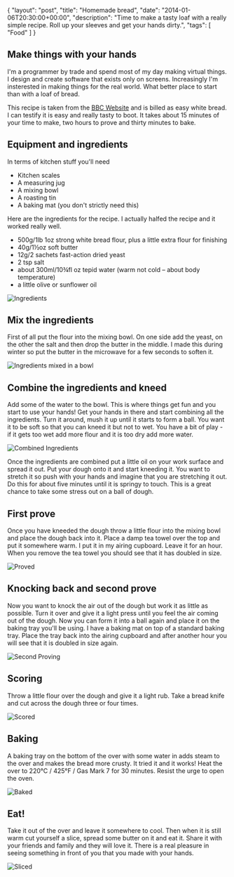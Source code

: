 {
  "layout": "post",
  "title": "Homemade bread",
  "date": "2014-01-06T20:30:00+00:00",
  "description": "Time to make a tasty loaf with a really simple recipe. Roll up your sleeves and get your hands dirty.",
  "tags": [
    "Food"
  ]
}

## Make things with your hands

I'm a programmer by trade and spend most of my day making virtual things. I design and create software that exists only on screens. Increasingly I'm insterested in making things for the real world. What better place to start than with a loaf of bread.

This recipe is taken from the [BBC Website][9] and is billed as easy white bread. I can testify it is easy and really tasty to boot. It takes about 15 minutes of your time to make, two hours to prove and thirty minutes to bake. 

## Equipment and ingredients

In terms of kitchen stuff you'll need

* Kitchen scales
* A measuring jug 
* A mixing bowl
* A roasting tin
* A baking mat (you don't strictly need this)

Here are the ingredients for the recipe. I actually halfed the recipe and it worked really well. 

* 500g/1lb 1oz strong white bread flour, plus a little extra flour for finishing
* 40g/1½oz soft butter
* 12g/2 sachets fast-action dried yeast
* 2 tsp salt
* about 300ml/10¾fl oz tepid water (warm not cold – about body temperature)
* a little olive or sunflower oil

![Ingredients][1] 

## Mix the ingredients

First of all put the flour into the mixing bowl. On one side add the yeast, on the other the salt and then drop the butter in the middle. I made this during winter so put the butter in the microwave for a few seconds to soften it.

![Ingredients mixed in a bowl][2] 

## Combine the ingredients and kneed

Add some of the water to the bowl. This is where things get fun and you start to use your hands! Get your hands in there and start combining all the ingredients. Turn it around, mush it up until it starts to form a ball. You want it to be soft so that you can kneed it but not to wet. You have a bit of play - if it gets too wet add more flour and it is too dry add more water. 

![Combined Ingredients][8] 

Once the ingredients are combined put a little oil on your work surface and spread it out. Put your dough onto it and start kneeding it. You want to stretch it so push with your hands and imagine that you are stretching it out. Do this for about five minutes until it is springy to touch. This is a great chance to take some stress out on a ball of dough.

## First prove

Once you have kneeded the dough throw a little flour into the mixing bowl and place the dough back into it. Place a damp tea towel over the top and put it somewhere warm. I put it in my airing cupboard. Leave it for an hour. When you remove the tea towel you should see that it has doubled in size.

![Proved][3] 

## Knocking back and second prove

Now you want to knock the air out of the dough but work it as little as possible. Turn it over and give it a light press until you feel the air coming out of the dough. Now you can form it into a ball again and place it on the baking tray you'll be using. I have a baking mat on top of a standard baking tray. Place the tray back into the airing cupboard and after another hour you will see that it is doubled in size again.

![Second Proving][4] 

## Scoring

Throw a little flour over the dough and give it a light rub. Take a bread knife and cut across the dough three or four times.

![Scored][5] 

## Baking

A baking tray on the bottom of the over with some water in adds steam to the over and makes the bread more crusty. It tried it and it works! Heat the over to 220°C / 425°F / Gas Mark 7 for 30 minutes. Resist the urge to open the oven.

![Baked][6] 

## Eat!

Take it out of the over and leave it somewhere to cool. Then when it is still warm cut yourself a slice, spread some butter on it and eat it. Share it with your friends and family and they will love it. There is a real pleasure in seeing something in front of you that you made with your hands.

![Sliced][7] 


[1]: http://shapeshed.com/images/articles/ingredients.jpg 
[2]: http://shapeshed.com/images/articles/mixed_in_bowl.jpg 
[3]: http://shapeshed.com/images/articles/proved.jpg 
[4]: http://shapeshed.com/images/articles/second_proving.jpg 
[5]: http://shapeshed.com/images/articles/scored.jpg 
[6]: http://shapeshed.com/images/articles/baked.jpg 
[7]: http://shapeshed.com/images/articles/sliced.jpg 
[8]: http://shapeshed.com/images/articles/combined_ingredients.jpg 
[9]: http://www.bbc.co.uk/food/recipes/paul_hollywoods_crusty_83536

